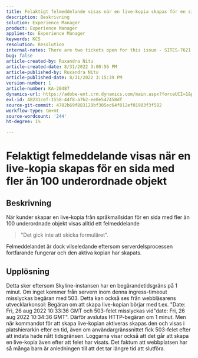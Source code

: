 ```yaml
---
title: Felaktigt felmeddelande visas när en live-kopia skapas för en sida med fler än 100 underordnade objekt
description: Beskrivning
solution: Experience Manager
product: Experience Manager
applies-to: Experience Manager
keywords: KCS
resolution: Resolution
internal-notes: There are two tickets open for this issue - SITES-7621 and SITES-7668
bug: false
article-created-by: Ruxandra Nitu
article-created-date: 8/31/2022 3:00:56 PM
article-published-by: Ruxandra Nitu
article-published-date: 8/31/2022 3:15:39 PM
version-number: 1
article-number: KA-20487
dynamics-url: https://adobe-ent.crm.dynamics.com/main.aspx?forceUCI=1&pagetype=entityrecord&etn=knowledgearticle&id=56d1d4b4-3d29-ed11-9db1-0022480861dd
exl-id: 48231cef-1558-44f8-a7b2-ee0e547458df
source-git-commit: 4702b69f883128bf305ec64f012ef01903f3f582
workflow-type: tm+mt
source-wordcount: '244'
ht-degree: 1%

---
```


# Felaktigt felmeddelande visas när en live-kopia skapas för en sida med fler än 100 underordnade objekt

## Beskrivning


När kunder skapar en live-kopia från språkmallsidan för en sida med fler än 100 underordnade objekt visas alltid ett felmeddelande


> &quot;Det gick inte att skicka formuläret&quot;.


Felmeddelandet är dock vilseledande eftersom serverdelsprocessen fortfarande fungerar och den aktiva kopian har skapats.


## Upplösning


Detta sker eftersom Skyline-instansen har en begärandetidsgräns på 1 minut.
Om inget kommer från servern inom denna ingress-timeout misslyckas begäran med 503.
Detta kan också ses från webbläsarens utvecklarkonsol: Begäran om att skapa live-kopian börjar med t.ex. &quot;Date: Fri, 26 aug 2022 10:33:36 GMT och 503-felet misslyckas vid&quot;date: Fri, 26 aug 2022 10:34:36 GMT&quot;. Därför avslutas HTTP-begäran om 1 minut.
Men när kommandot för att skapa live-kopian aktiveras skapas den och visas i platshierarkin efter en tid, även om användargränssnittet fick 503-felet efter att indata hade nått tidsgränsen. Loggarna visar också att det går att skapa en live-kopia även efter att felet har visats. Det faktum att webbplatsen har så många barn är anledningen till att det tar längre tid att slutföra.
